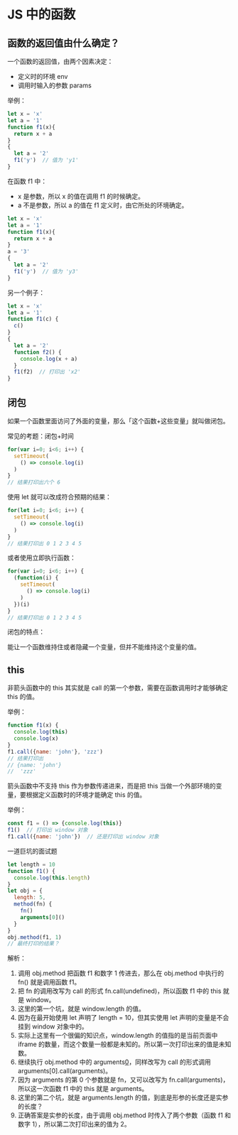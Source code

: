 # JS 中的函数

## 函数的返回值由什么确定？

一个函数的返回值，由两个因素决定：

- 定义时的环境 env
- 调用时输入的参数 params

举例：

```javascript
let x = 'x'
let a = '1'
function f1(x){
  return x + a
}
{
  let a = '2'
  f1('y')  // 值为 'y1'
}
```

在函数 f1 中：

- x 是参数，所以 x 的值在调用 f1 的时候确定。
- a 不是参数，所以 a 的值在 f1 定义时，由它所处的环境确定。

```javascript
let x = 'x'
let a = '1'
function f1(x){
  return x + a
}
a = '3'
{
  let a = '2'
  f1('y')  // 值为 'y3'
}
```

另一个例子：

```javascript
let x = 'x'
let a = '1'
function f1(c) {
  c()
}
{
  let a = '2'
  function f2() {
    console.log(x + a)
  }
  f1(f2)  // 打印出 'x2'
}
```


## 闭包

如果一个函数里面访问了外面的变量，那么「这个函数+这些变量」就叫做闭包。

常见的考题：闭包+时间

```javascript
for(var i=0; i<6; i++) {
  setTimeout(
    () => console.log(i)
  )
}
// 结果打印出六个 6
```

使用 let 就可以改成符合预期的结果：

```javascript
for(let i=0; i<6; i++) {
  setTimeout(
    () => console.log(i)
  )
}
// 结果打印出 0 1 2 3 4 5
```

或者使用立即执行函数：

```javascript
for(var i=0; i<6; i++) {
  (function(i) {
    setTimeout(
      () => console.log(i)
    )
  })(i)
}
// 结果打印出 0 1 2 3 4 5
```

闭包的特点：

能让一个函数维持住或者隐藏一个变量，但并不能维持这个变量的值。


## this

非箭头函数中的 this 其实就是 call 的第一个参数，需要在函数调用时才能够确定 this 的值。

举例：

```javascript
function f1(x) {
  console.log(this)
  console.log(x)
}
f1.call({name: 'john'}, 'zzz')
// 结果打印出
// {name: 'john'}
//  'zzz'
```

箭头函数中不支持 this 作为参数传递进来，而是把 this 当做一个外部环境的变量，要根据定义函数时的环境才能确定 this 的值。

举例：

```javascript
const f1 = () => {console.log(this)}
f1()  // 打印出 window 对象
f1.call({name: 'john'})  // 还是打印出 window 对象
```

一道巨坑的面试题

```javascript
let length = 10
function f1() {
  console.log(this.length)
}
let obj = {
  length: 5,
  method(fn) {
    fn()
    arguments[0]()
  }
}
obj.method(f1, 1)
// 最终打印的结果？
```

解析：

1. 调用 obj.method 把函数 f1 和数字 1 传进去，那么在 obj.method 中执行的 fn() 就是调用函数 f1。
2. 把 fn 的调用改写为 call 的形式 fn.call(undefined)，所以函数 f1 中的 this 就是 window。
3. 这里的第一个坑，就是 window.length 的值。
4. 因为在最开始使用 let 声明了 length = 10，但其实使用 let 声明的变量是不会挂到 window 对象中的。
5. 实际上这里有一个很偏的知识点，window.length 的值指的是当前页面中 iframe 的数量，而这个数量一般都是未知的。所以第一次打印出来的值是未知数。
6. 继续执行 obj.method 中的 arguments[0]()，同样改写为 call 的形式调用 arguments[0].call(arguments)。
7. 因为 arguments 的第 0 个参数就是 fn，又可以改写为 fn.call(arguments)，所以这一次函数 f1 中的 this 就是 arguments。
8. 这里的第二个坑，就是 arguments.length 的值，到底是形参的长度还是实参的长度？
9. 正确答案是实参的长度，由于调用 obj.method 时传入了两个参数（函数 f1 和数字 1），所以第二次打印出来的值为 2。